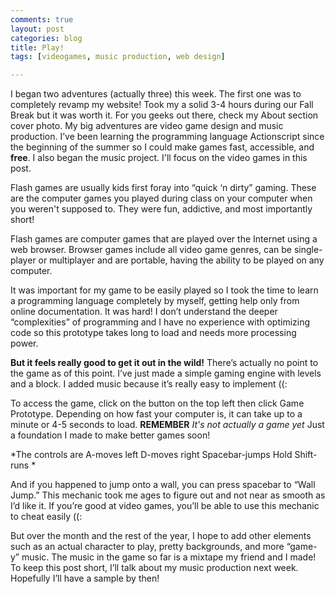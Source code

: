 ```yaml
---
comments: true
layout: post
categories: blog
title: Play!
tags: [videogames, music production, web design]

---
```

I began two adventures (actually three) this week. The first one was to completely revamp my website! Took my a solid 3-4 hours during our Fall Break but it was worth it. For you geeks out there, check my About section cover photo. My big adventures are video game design and music production.  I’ve been learning the programming language Actionscript since the beginning of the summer so I could make games fast, accessible, and **free**. I also began the music project. I'll focus on the video games in this post.

Flash games are usually kids first foray into “quick ‘n dirty” gaming. These are the computer games you played during class on your computer when you weren't supposed to. They were fun, addictive, and most importantly short!

Flash games are computer games that are played over the Internet using a web browser. Browser games include all video game genres, can be single-player or multiplayer and are portable, having the ability to be played on any computer.

It was important for my game to be easily played so I took the time to learn a programming language completely by myself, getting help only from online documentation. It was hard! I don’t understand the deeper “complexities” of programming and I have no experience with optimizing code so this prototype takes long to load and needs more processing power.

**But it feels really good to get it out in the wild!** There’s actually no point to the game as of this point. I’ve just made a simple gaming engine with levels and a block. I added music because it’s really easy to implement ((:

To access the game, click on the  button on the top left then click Game Prototype. Depending on how fast your computer is, it can take up to a minute or 4-5 seconds to load. **REMEMBER** *It's not actually a game yet* Just a foundation I made to make better games soon!  

*The controls are
A-moves left
D-moves right
Spacebar-jumps
Hold Shift- runs *

And if you happened to jump onto a wall, you can press spacebar to “Wall Jump.” This mechanic took me ages to figure out and not near as smooth as I’d like it. If you’re good at video games, you’ll be able to use this mechanic to cheat easily ((:

But over the month and the rest of the year, I hope to add other elements such as an actual character to play, pretty backgrounds, and more “game-y” music. The music in the game so far is a mixtape my friend and I made!
To keep this post short, I’ll talk about my music production next week. Hopefully I’ll have a sample by then!
